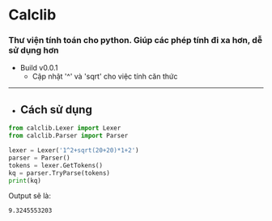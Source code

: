 # Calclib
### Thư viện tính toán cho python. Giúp các phép tính đi xa hơn, dễ sử dụng hơn
* Build v0.0.1
  * Cập nhật '^' và 'sqrt' cho việc tính căn thức

***
* ## Cách sử dụng
```python
from calclib.Lexer import Lexer
from calclib.Parser import Parser

lexer = Lexer('1^2+sqrt(20+20)*1+2')
parser = Parser()
tokens = lexer.GetTokens()
kq = parser.TryParse(tokens)
print(kq)
```
Output sẽ là:
```
9.3245553203
```